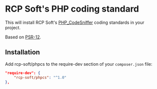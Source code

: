 # RCP Soft's PHP coding standard

This will install RCP Soft's [PHP_CodeSniffer](https://github.com/squizlabs/PHP_CodeSniffer) coding standards in your project.

Based on [PSR-12](https://www.php-fig.org/psr/psr-12/).

## Installation

Add rcp-soft/phpcs to the require-dev section of your `composer.json` file:

```json
"require-dev": {
    "rcp-soft/phpcs": "^1.0"
},
```
